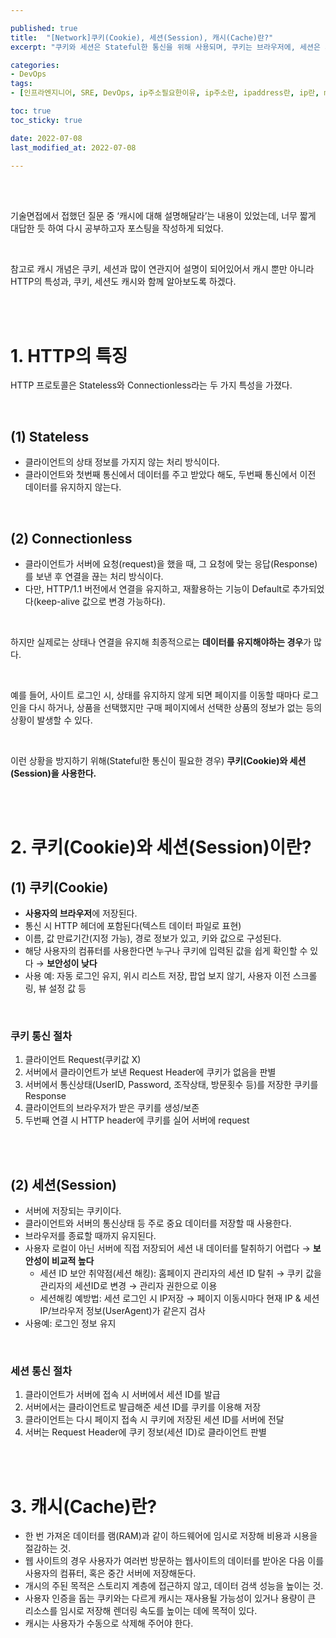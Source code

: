 ```yaml
---

published: true
title:  "[Network]쿠키(Cookie), 세션(Session), 캐시(Cache)란?"
excerpt: "쿠키와 세션은 Stateful한 통신을 위해 사용되며, 쿠키는 브라우저에, 세션은 서버에 저장된다. 캐시는 재사용될 가능성이 있거나 용량이 큰 리소스를 임시로 저장해 렌더링 속도를 높인다."

categories:
- DevOps
tags:
- [인프라엔지니어, SRE, DevOps, ip주소필요한이유, ip주소란, ipaddress란, ip란, mac주소란, ip와 mac주소차이]

toc: true
toc_sticky: true

date: 2022-07-08
last_modified_at: 2022-07-08

---
```


<br/><br/>

기술면접에서 접했던 질문 중 ‘캐시에 대해 설명해달라’는 내용이 있었는데, 너무 짧게 대답한 듯 하여 다시 공부하고자 포스팅을 작성하게 되었다. 

<br/>

참고로 캐시 개념은 쿠키, 세션과 많이 연관지어 설명이 되어있어서 캐시 뿐만 아니라 HTTP의 특성과, 쿠키, 세션도 캐시와 함께 알아보도록 하겠다.

<br/><br/>

# 1. HTTP의 특징

HTTP 프로토콜은 Stateless와 Connectionless라는 두 가지 특성을 가졌다.

<br/>

## (1) Stateless

- 클라이언트의 상태 정보를 가지지 않는 처리 방식이다.
- 클라이언트와 첫번째 통신에서 데이터를 주고 받았다 해도, 두번째 통신에서 이전 데이터를 유지하지 않는다.

<br/>

## (2) Connectionless

- 클라이언트가 서버에 요청(request)을 했을 때, 그 요청에 맞는 응답(Response)를 보낸 후 연결을 끊는 처리 방식이다.
- 다만, HTTP/1.1 버전에서 연결을 유지하고, 재활용하는 기능이 Default로 추가되었다(keep-alive 값으로 변경 가능하다).

<br/>

하지만 실제로는 상태나 연결을 유지해 최종적으로는 **데이터를 유지해야하는 경우**가 많다.

<br/>

예를 들어, 사이트 로그인 시, 상태를 유지하지 않게 되면 페이지를 이동할 때마다 로그인을 다시 하거나, 상품을 선택했지만 구매 페이지에서 선택한 상품의 정보가 없는 등의 상황이 발생할 수 있다.

<br/>

이런 상황을 방지하기 위해(Stateful한 통신이 필요한 경우) **쿠키(Cookie)와 세션(Session)을 사용한다.**

<br/><br/>

# 2. 쿠키(Cookie)와 세션(Session)이란?

## (1) 쿠키(Cookie)

- **사용자의 브라우저**에 저장된다.
- 통신 시 HTTP 헤더에 포함된다(텍스트 데이터 파일로 표현)
- 이름, 값 만료기간(지정 가능), 경로 정보가 있고, 키와 값으로 구성된다.
- 해당 사용자의 컴퓨터를 사용한다면 누구나 쿠키에 입력된 값을 쉽게 확인할 수 있다 → **보안성이 낮다**
- 사용 예: 자동 로그인 유지, 위시 리스트 저장, 팝업 보지 않기, 사용자 이전 스크롤링, 뷰 설정 값 등

<br/>

### 쿠키 통신 절차

1. 클라이언트 Request(쿠키값 X)
2. 서버에서 클라이언트가 보낸 Request Header에 쿠키가 없음을 판별
3. 서버에서 통신상태(UserID, Password, 조작상태, 방문횟수 등)를 저장한 쿠키를 Response
4. 클라이언트의 브라우저가 받은 쿠키를 생성/보존
5. 두번째 연결 시 HTTP header에 쿠키를 실어 서버에 request

<br/><br/>

## (2) 세션(Session)

- 서버에 저장되는 쿠키이다.
- 클라이언트와 서버의 통신상태 등 주로 중요 데이터를 저장할 때 사용한다.
- 브라우저를 종료할 때까지 유지된다.
- 사용자 로컬이 아닌 서버에 직접 저장되어 세션 내 데이터를 탈취하기 어렵다 → **보안성이 비교적 높다**
    - 세션 ID 보안 취약점(세션 해킹): 홈페이지 관리자의 세션 ID 탈취 → 쿠키 값을 관리자의 세션ID로 변경 → 관리자 권한으로 이용
    - 세션해킹 예방법: 세션 로그인 시 IP저장 → 페이지 이동시마다 현재 IP & 세션 IP/브라우저 정보(UserAgent)가 같은지 검사
- 사용예: 로그인 정보 유지

<br/>

### 세션 통신 절차

1. 클라이언트가 서버에 접속 시 서버에서 세션 ID를 발급
2. 서버에서는 클라이언트로 발급해준 세션 ID를 쿠키를 이용해 저장
3. 클라이언트는 다시 페이지 접속 시 쿠키에 저장된 세션 ID를 서버에 전달
4. 서버는 Request Header에 쿠키 정보(세션 ID)로 클라이언트 판별

<br/><br/>

# 3. 캐시(Cache)란?

- 한 번 가져온 데이터를 램(RAM)과 같이 하드웨어에 임시로 저장해 비용과 시용을 절감하는 것.
- 웹 사이트의 경우 사용자가 여러번 방문하는 웹사이트의 데이터를 받아온 다음 이를 사용자의 컴퓨터, 혹은 중간 서버에 저장해둔다.
- 개시의 주된 목적은 스토리지 계층에 접근하지 않고, 데이터 검색 성능을 높이는 것.
- 사용자 인증을 돕는 쿠키와는 다르게 캐시는 재사용될 가능성이 있거나 용량이 큰 리소스를 임시로 저장해 렌더링 속도를 높이는 데에 목적이 있다.
- 캐시는 사용자가 수동으로 삭제해 주어야 한다.

<br/><br/>
